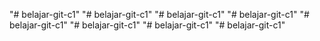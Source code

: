 "# belajar-git-c1" 
"# belajar-git-c1" 
"# belajar-git-c1" 
"# belajar-git-c1" 
"# belajar-git-c1" 
"# belajar-git-c1" 
"# belajar-git-c1" 
"# belajar-git-c1" 
